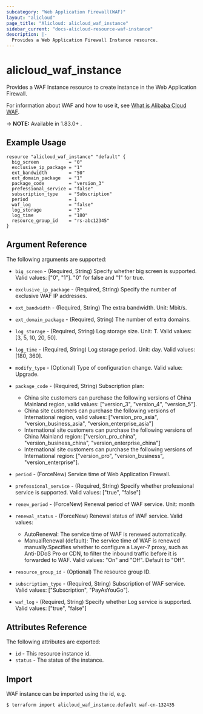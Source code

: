 ```yaml
---
subcategory: "Web Application Firewall(WAF)"
layout: "alicloud"
page_title: "Alicloud: alicloud_waf_instance"
sidebar_current: "docs-alicloud-resource-waf-instance"
description: |-
  Provides a Web Application Firewall Instance resource.
---
```


# alicloud\_waf\_instance

Provides a WAF Instance resource to create instance in the Web Application Firewall.

For information about WAF and how to use it, see [What is Alibaba Cloud WAF](https://www.alibabacloud.com/help/doc-detail/28517.htm).

-> **NOTE:** Available in 1.83.0+ .

## Example Usage

```
resource "alicloud_waf_instance" "default" {
  big_screen           = "0"
  exclusive_ip_package = "1"
  ext_bandwidth        = "50"
  ext_domain_package   = "1"
  package_code         = "version_3"
  prefessional_service = "false"
  subscription_type    = "Subscription"
  period               = 1
  waf_log              = "false"
  log_storage          = "3"
  log_time             = "180"
  resource_group_id    = "rs-abc12345"
}
```
## Argument Reference

The following arguments are supported:

* `big_screen` - (Required, String) Specify whether big screen is supported. Valid values: ["0", "1"]. "0" for false and "1" for true.
* `exclusive_ip_package` - (Required, String) Specify the number of exclusive WAF IP addresses.
* `ext_bandwidth` - (Required, String) The extra bandwidth. Unit: Mbit/s.
* `ext_domain_package` - (Required, String) The number of extra domains.
* `log_storage` - (Required, String) Log storage size. Unit: T. Valid values: [3, 5, 10, 20, 50].
* `log_time` - (Required, String) Log storage period. Unit: day. Valid values: [180, 360].
* `modify_type` - (Optional) Type of configuration change. Valid value: Upgrade.
* `package_code` - (Required, String) Subscription plan:
    * China site customers can purchase the following versions of China Mainland region, valid values: ["version_3", "version_4", "version_5"].
    * China site customers can purchase the following versions of International region, valid values: ["version_pro_asia", "version_business_asia", "version_enterprise_asia"]
    * International site customers can purchase the following versions of China Mainland region: ["version_pro_china", "version_business_china", "version_enterprise_china"]
    * International site customers can purchase the following versions of International region: ["version_pro", "version_business", "version_enterprise"].

* `period` - (ForceNew) Service time of Web Application Firewall.
* `prefessional_service` - (Required, String) Specify whether professional service is supported. Valid values: ["true", "false"]
* `renew_period` - (ForceNew) Renewal period of WAF service. Unit: month
* `renewal_status` - (ForceNew) Renewal status of WAF service. Valid values: 
    * AutoRenewal: The service time of WAF is renewed automatically.
    * ManualRenewal (default): The service time of WAF is renewed manually.Specifies whether to configure a Layer-7 proxy, such as Anti-DDoS Pro or CDN, to filter the inbound traffic before it is forwarded to WAF. Valid values: "On" and "Off". Default to "Off".
* `resource_group_id` - (Optional) The resource group ID.
* `subscription_type` - (Required, String) Subscription of WAF service. Valid values: ["Subscription", "PayAsYouGo"].
* `waf_log` - (Required, String) Specify whether Log service is supported. Valid values: ["true", "false"]                                           
			
## Attributes Reference

The following attributes are exported:

* `id` - This resource instance id.
* `status` - The status of the instance.

## Import

WAF instance can be imported using the id, e.g.

```
$ terraform import alicloud_waf_instance.default waf-cn-132435
```
